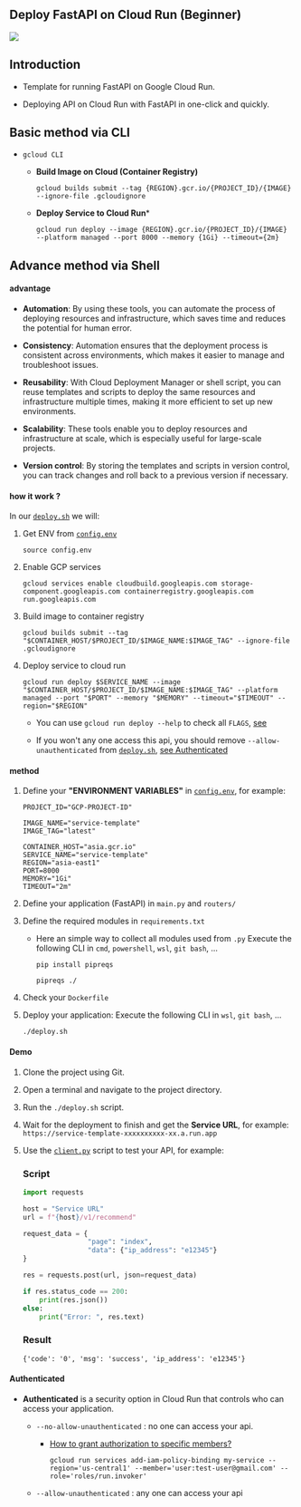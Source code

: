 ## Deploy FastAPI on Cloud Run (Beginner)

<div>
    <img src="https://readme-typing-svg.demolab.com/?pause=1&size=50&color=f75c7e&center=True&width=1200&height=120&vCenter=True&lines=Click+the+⭐+Star+please.;Any+questions+can+be+asked+in+Discussion." />
</div>

## Introduction

* Template for running FastAPI on Google Cloud Run.

* Deploying API on Cloud Run with FastAPI in one-click and quickly.

## Basic method via CLI

* `gcloud CLI`
    * **Build Image on Cloud (Container Registry)**
        ```
        gcloud builds submit --tag {REGION}.gcr.io/{PROJECT_ID}/{IMAGE} --ignore-file .gcloudignore
        ```
    
    * **Deploy Service to Cloud Run***
        ```
        gcloud run deploy --image {REGION}.gcr.io/{PROJECT_ID}/{IMAGE} --platform managed --port 8000 --memory {1Gi} --timeout={2m}
        ```

## Advance method via Shell

#### advantage

* **Automation**: By using these tools, you can automate the process of deploying resources and infrastructure, which saves time and reduces the potential for human error.

* **Consistency**: Automation ensures that the deployment process is consistent across environments, which makes it easier to manage and troubleshoot issues.

* **Reusability**: With Cloud Deployment Manager or shell script, you can reuse templates and scripts to deploy the same resources and infrastructure multiple times, making it more efficient to set up new environments.

* **Scalability**: These tools enable you to deploy resources and infrastructure at scale, which is especially useful for large-scale projects.

* **Version control**: By storing the templates and scripts in version control, you can track changes and roll back to a previous version if necessary.

#### how it work ?

In our [`deploy.sh`](./deploy.sh) we will:

1. Get ENV from [`config.env`](./config.env)
    ```
    source config.env
    ```            
2. Enable GCP services
    ```
    gcloud services enable cloudbuild.googleapis.com storage-component.googleapis.com containerregistry.googleapis.com run.googleapis.com
    ```
3. Build image to container registry
    ```
    gcloud builds submit --tag "$CONTAINER_HOST/$PROJECT_ID/$IMAGE_NAME:$IMAGE_TAG" --ignore-file .gcloudignore
    ```
4. Deploy service to cloud run
    ```
    gcloud run deploy $SERVICE_NAME --image "$CONTAINER_HOST/$PROJECT_ID/$IMAGE_NAME:$IMAGE_TAG" --platform managed --port "$PORT" --memory "$MEMORY" --timeout="$TIMEOUT" --region="$REGION"
    ```
    * You can use `gcloud run deploy --help` to check all `FLAGS`, <a href="https://cloud.google.com/sdk/gcloud/reference/run/deploy">see</a>

    * If you won't any one access this api, you should remove `--allow-unauthenticated` from [`deploy.sh`](./deploy.sh), [see Authenticated]()

#### method
1. Define your **"ENVIRONMENT VARIABLES"** in [`config.env`](./config.env), for example:

    ```
    PROJECT_ID="GCP-PROJECT-ID"

    IMAGE_NAME="service-template"
    IMAGE_TAG="latest"

    CONTAINER_HOST="asia.gcr.io"
    SERVICE_NAME="service-template"
    REGION="asia-east1"
    PORT=8000
    MEMORY="1Gi"
    TIMEOUT="2m"
    ```
2. Define your application (FastAPI) in `main.py` and `routers/`

3. Define the required modules in `requirements.txt`

    * Here an simple way to collect all modules used from `.py`
        Execute the following CLI in `cmd`, `powershell`, `wsl`, `git bash`, ...
        ```
        pip install pipreqs
        ```
        ```
        pipreqs ./
        ```

4. Check your `Dockerfile`

5. Deploy your application:
    Execute the following CLI in `wsl`, `git bash`, ...
    ```
    ./deploy.sh
    ```


#### Demo
1. Clone the project using Git.

2. Open a terminal and navigate to the project directory.

3. Run the `./deploy.sh` script.

4. Wait for the deployment to finish and get the **Service URL**, for example: `https://service-template-xxxxxxxxxx-xx.a.run.app`

5. Use the [`client.py`](./client/) script to test your API, for example:

    ### Script
    ```python
    import requests

    host = "Service URL"
    url = f"{host}/v1/recommend"

    request_data = {
                    "page": "index",
                    "data": {"ip_address": "e12345"}
    }

    res = requests.post(url, json=request_data)

    if res.status_code == 200:
        print(res.json())
    else:
        print("Error: ", res.text)
    ```

    ### Result
    ```
    {'code': '0', 'msg': 'success', 'ip_address': 'e12345'}
    ```

#### Authenticated

* **Authenticated** is a security option in Cloud Run that controls who can access your application.

    * `--no-allow-unauthenticated` : no one can access your api.

        * [How to grant authorization to specific members?](https://cloud.google.com/sdk/gcloud/reference/run/services/add-iam-policy-binding)

            ```
            gcloud run services add-iam-policy-binding my-service --region='us-central1' --member='user:test-user@gmail.com' --role='roles/run.invoker'
            ```

    * `--allow-unauthenticated` : any one can access your api